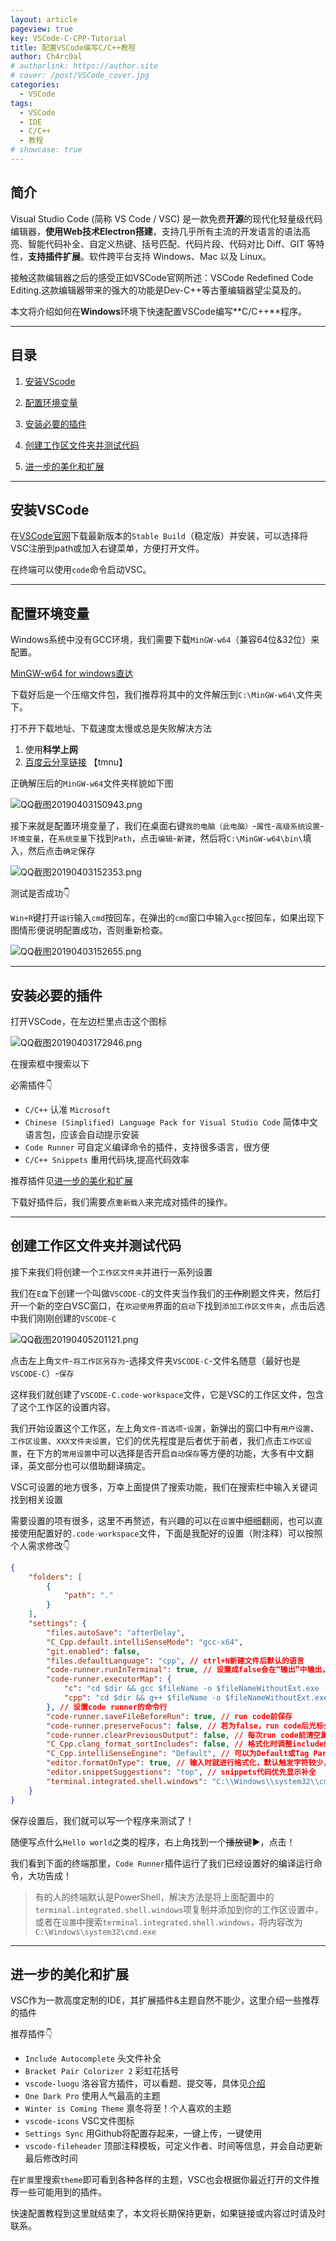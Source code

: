 ```yaml
---
layout: article
pageview: true
key: VSCode-C-CPP-Tutorial
title: 配置VSCode编写C/C++教程
author: Ch4rc0al
# authorlink: https://author.site
# cover: /post/VSCode_cover.jpg
categories:
  - VSCode
tags:
  - VSCode	
  - IDE
  - C/C++
  - 教程 
# showcase: true
---
```



## 简介

Visual Studio Code (简称 VS Code / VSC) 是一款免费**开源**的现代化轻量级代码编辑器，**使用Web技术Electron搭建**，支持几乎所有主流的开发语言的语法高亮、智能代码补全、自定义热键、括号匹配、代码片段、代码对比 Diff、GIT 等特性，**支持插件扩展**。软件跨平台支持 Windows、Mac 以及 Linux。

接触这款编辑器之后的感受正如VSCode官网所述：VSCode Redefined Code Editing.这款编辑器带来的强大的功能是Dev-C++等古董编辑器望尘莫及的。

本文将介绍如何在**Windows**环境下快速配置VSCode编写**C/C++**程序。

<!--more-->

---

## 目录

 1. [安装VScode](#安装vscode)

 2. [配置环境变量](#配置环境变量)

 3. [安装必要的插件](#安装必要的插件)

 4. [创建工作区文件夹并测试代码](#创建工作区文件夹并测试代码)

 5. [进一步的美化和扩展](#进一步的美化和扩展)

---

## 安装VSCode

在[VSCode官网](https://code.visualstudio.com/)下载最新版本的`Stable Build`（稳定版）并安装，可以选择将VSC注册到path或加入右键菜单，方便打开文件。

在终端可以使用`code`命令启动VSC。

---

## 配置环境变量

Windows系统中没有GCC环境，我们需要下载`MinGW-w64`（兼容64位&32位）来配置。

[MinGW-w64 for windows直达](https://sourceforge.net/projects/mingw-w64/files/Toolchains%20targetting%20Win64/Personal%20Builds/mingw-builds/8.1.0/threads-win32/seh/x86_64-8.1.0-release-win32-seh-rt_v6-rev0.7z/download)

下载好后是一个压缩文件包，我们推荐将其中的文件解压到`C:\MinGW-w64\`文件夹下。

打不开下载地址、下载速度太慢或总是失败解决方法
1. 使用**科学上网**
2. [百度云分享链接](https://pan.baidu.com/s/1Otq4gYcJ5KgRbW11LkZafw)  【tmnu】

正确解压后的`MinGW-w64`文件夹样貌如下图

![QQ截图20190403150943.png](https://i.loli.net/2019/04/03/5ca45c99edaf3.png)

接下来就是配置环境变量了，我们在桌面右键`我的电脑（此电脑）`-`属性`-`高级系统设置`-`环境变量`，在`系统变量`下找到`Path`，点击`编辑`-`新建`，然后将`C:\MinGW-w64\bin\`填入，然后点击`确定`保存

![QQ截图20190403152353.png](https://i.loli.net/2019/04/03/5ca45fbdb55db.png)

测试是否成功👇

`Win+R`键打开`运行`输入`cmd`按回车，在弹出的`cmd`窗口中输入`gcc`按回车，如果出现下图情形便说明配置成功，否则重新检查。

![QQ截图20190403152655.png](https://i.loli.net/2019/04/03/5ca460fc5265b.png)

---

## 安装必要的插件

打开VSCode，在左边栏里点击这个图标

![QQ截图20190403172946.png](https://i.loli.net/2019/04/03/5ca47d21690d4.png)

在搜索框中搜索以下

必需插件👇

- `C/C++` 认准 `Microsoft`
- `Chinese (Simplified) Language Pack for Visual Studio Code` 简体中文语言包，应该会自动提示安装
- `Code Runner` 可自定义编译命令的插件，支持很多语言，很方便
- `C/C++ Snippets` 重用代码块,提高代码效率

推荐插件见[进一步的美化和扩展](#进一步的美化和扩展)

下载好插件后，我们需要点`重新载入`来完成对插件的操作。

---

## 创建工作区文件夹并测试代码

接下来我们将创建一个`工作区文件夹`并进行一系列设置

我们在`E盘`下创建一个叫做`VSCODE-C`的文件夹当作我们的~~工作~~刷题文件夹，然后打开一个新的空白VSC窗口，在`欢迎使用`界面的`启动`下找到`添加工作区文件夹`，点击后选中我们刚刚创建的`VSCODE-C`

![QQ截图20190405201121.png](https://i.loli.net/2019/04/05/5ca74602b4fc2.png)

点击左上角`文件`-`将工作区另存为`-选择文件夹`VSCODE-C`-文件名随意（最好也是`VSCODE-C`）-`保存`

这样我们就创建了`VSCODE-C.code-workspace`文件，它是VSC的工作区文件，包含了这个工作区的设置内容。

我们开始设置这个工作区，左上角`文件`-`首选项`-`设置`，新弹出的窗口中有`用户设置`、`工作区设置`、`XXX文件夹设置`，它们的优先程度是后者优于前者，我们点击`工作区设置`，在下方的`常用设置`中可以选择是否开启`自动保存`等方便的功能，大多有中文翻译，英文部分也可以借助翻译搞定。

VSC可设置的地方很多，万幸上面提供了搜索功能，我们在搜索栏中输入关键词找到相关设置

需要设置的项有很多，这里不再赘述，有兴趣的可以在`设置`中细细翻阅，也可以直接使用配置好的`.code-workspace`文件，下面是我配好的设置（附注释）可以按照个人需求修改👇

```json
{
	"folders": [
		{
			"path": "."
		}
	],
	"settings": {
		"files.autoSave": "afterDelay",
		"C_Cpp.default.intelliSenseMode": "gcc-x64",
		"git.enabled": false,
		"files.defaultLanguage": "cpp", // ctrl+N新建文件后默认的语言
		"code-runner.runInTerminal": true, // 设置成false会在“输出”中输出，无法交互
		"code-runner.executorMap": {
			"c": "cd $dir && gcc $fileName -o $fileNameWithoutExt.exe -Wall -g -Og -static-libgcc  -std=c11 && $dir$fileNameWithoutExt",
			"cpp": "cd $dir && g++ $fileName -o $fileNameWithoutExt.exe -Wall -g -Og -static-libgcc -std=c++17 && $dir$fileNameWithoutExt"
		}, // 设置code runner的命令行
		"code-runner.saveFileBeforeRun": true, // run code前保存
		"code-runner.preserveFocus": false, // 若为false，run code后光标会聚焦到终端上。如果需要频繁输入数据可设为false
		"code-runner.clearPreviousOutput": false, // 每次run code前清空属于code runner的终端消息
		"C_Cpp.clang_format_sortIncludes": false, // 格式化时调整include的顺序（按字母排序）
		"C_Cpp.intelliSenseEngine": "Default", // 可以为Default或Tag Parser，后者较老，功能较简单。具体差别参考cpptools插件文档
		"editor.formatOnType": true, // 输入时就进行格式化，默认触发字符较少，分号可以触发
		"editor.snippetSuggestions": "top", // snippets代码优先显示补全
		"terminal.integrated.shell.windows": "C:\\Windows\\system32\\cmd.exe"  //运行终端使用cmd
	}
}
```

保存设置后，我们就可以写一个程序来测试了！

随便写点什么`Hello world`之类的程序，右上角找到一个~~播放键~~▶，点击！

我们看到下面的终端那里，`Code Runner`插件运行了我们已经设置好的编译运行命令，大功告成！

> 有的人的终端默认是PowerShell，解决方法是将上面配置中的`terminal.integrated.shell.windows`项复制并添加到你的工作区设置中，或者在`设置`中搜索`terminal.integrated.shell.windows`，将内容改为`C:\Windows\system32\cmd.exe`

---

## 进一步的美化和扩展

VSC作为一款高度定制的IDE，其扩展插件&主题自然不能少，这里介绍一些推荐的插件

推荐插件👇


- `Include Autocomplete` 头文件补全
- `Bracket Pair Colorizer 2` 彩虹花括号
- `vscode-luogu` 洛谷官方插件，可以看题、提交等，具体见[介绍](https://marketplace.visualstudio.com/items?itemName=himself6565.vscode-luogu)
- `One Dark Pro` 使用人气最高的主题
- `Winter is Coming Theme` 禀冬将至！个人喜欢的主题
- `vscode-icons` VSC文件图标
- `Settings Sync` 用Github将配置存起来，一键上传，一键使用
- `vscode-fileheader` 顶部注释模板，可定义作者、时间等信息，并会自动更新最后修改时间

在`扩展`里搜索`theme`即可看到各种各样的主题，VSC也会根据你最近打开的文件推荐一些可能用到的插件。

快速配置教程到这里就结束了，本文将长期保持更新，如果链接或内容过时请及时联系。